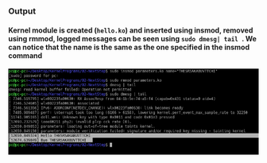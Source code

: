 ### Output
#### Kernel module is created (`hello.ko`) and inserted using insmod, removed using rmmod, logged messages can be seen using `sudo dmesg| tail `. We can notice that the name is the same as the one specified in the insmod command
![Output](../Assets/02-Output.png)